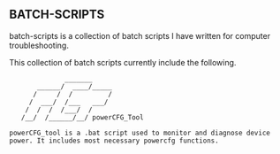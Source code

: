 ## BATCH-SCRIPTS
batch-scripts is a collection of batch scripts I have written for computer troubleshooting.

This collection of batch scripts currently include the following.

```
              _______
       ______/  ____/_____    
      /     /  /         /
     /  ___/  /___   ___/
    /  /  /  /___/  /
   /__/  /______/__/ powerCFG_Tool

powerCFG_tool is a .bat script used to monitor and diagnose device power. It includes most necessary powercfg functions.
```

